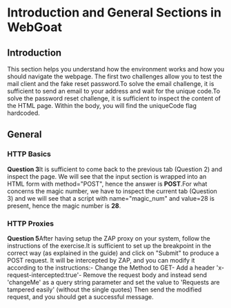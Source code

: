 # Introduction and General Sections in WebGoat
## Introduction 
This section helps you understand how the environment works and how you should navigate the webpage. The first two challenges allow you to test the mail client and the fake reset password.To solve the email challenge, it is sufficient to send an email to your address and wait for the unique code.To solve the password reset challenge, it is sufficient to inspect the content of the HTML page. Within the body, you will find the uniqueCode flag hardcoded.
## General
### HTTP Basics
**Question 3**It is sufficient to come back to the previous tab (Question 2) and inspect the page. We will see that the input section is wrapped into an HTML form with method="POST", hence the answer is **POST**.For what concerns the magic number, we have to inspect the current tab (Question 3) and we will see that a script with name="magic_num" and value=28 is present, hence the magic number is **28**.
### HTTP Proxies
**Question 5**After having setup the ZAP proxy on your system, follow the instructions of the exercise.It is sufficient to set up the breakpoint in the correct way (as explained in the guide) and click on "Submit" to produce a POST request. It will be intercepted by ZAP, and you can modify it according to the instructions:- Change the Method to GET- Add a header 'x-request-intercepted:true'- Remove the request body and instead send 'changeMe' as a query string parameter and set the value to 'Requests are tampered easily' (without the single quotes)
Then send the modified request, and you should get a successful message.

